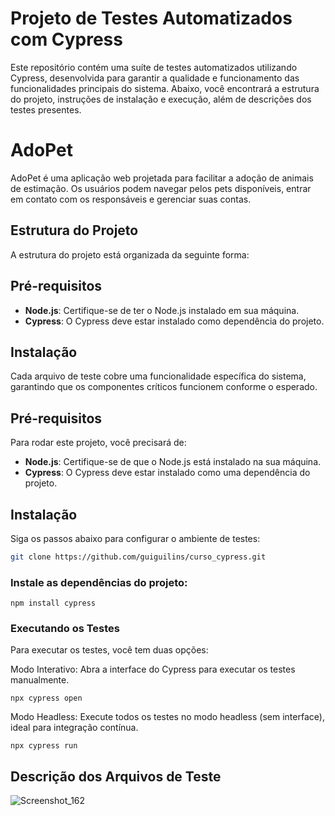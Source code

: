 
# Projeto de Testes Automatizados com Cypress

Este repositório contém uma suíte de testes automatizados utilizando Cypress, desenvolvida para garantir a qualidade e funcionamento das funcionalidades principais do sistema. Abaixo, você encontrará a estrutura do projeto, instruções de instalação e execução, além de descrições dos testes presentes.

# AdoPet

AdoPet é uma aplicação web projetada para facilitar a adoção de animais de estimação. Os usuários podem navegar pelos pets disponíveis, entrar em contato com os responsáveis e gerenciar suas contas.

## Estrutura do Projeto

A estrutura do projeto está organizada da seguinte forma:

## Pré-requisitos

- **Node.js**: Certifique-se de ter o Node.js instalado em sua máquina.
- **Cypress**: O Cypress deve estar instalado como dependência do projeto.

## Instalação



Cada arquivo de teste cobre uma funcionalidade específica do sistema, garantindo que os componentes críticos funcionem conforme o esperado.

## Pré-requisitos

Para rodar este projeto, você precisará de:

- **Node.js**: Certifique-se de que o Node.js está instalado na sua máquina.
- **Cypress**: O Cypress deve estar instalado como uma dependência do projeto.

## Instalação

Siga os passos abaixo para configurar o ambiente de testes:

   ```bash
   git clone https://github.com/guiguilins/curso_cypress.git
```

### Instale as dependências do projeto:

```
npm install cypress
```

### Executando os Testes
Para executar os testes, você tem duas opções:

Modo Interativo: Abra a interface do Cypress para executar os testes manualmente.

```
npx cypress open
```
Modo Headless: Execute todos os testes no modo headless (sem interface), ideal para integração contínua.
```
npx cypress run
```
## Descrição dos Arquivos de Teste
![Screenshot_162](https://github.com/user-attachments/assets/574896b9-4f67-4864-9f17-e4d8d5b8c792)
